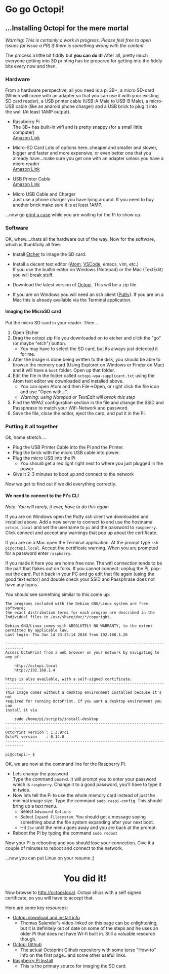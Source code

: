 # Go go Octopi!

## ...Installing Octopi for the mere mortal


*Warning: This is certainly a work in progress. Please feel free to open issues (or issue a PR) if there is something wrong with the content*

The process a little bit fiddly but **you can do it!** After all, pretty much everyone getting into 3D printing has be prepared for getting into the fiddly bits every now and then.

### Hardware

From a hardware perspective, all you need is a pi 3B+, a micro SD-card (Which will come with an adapter so that you can use it with your existing SD card reader), a USB printer cable (USB-A Male to USB-B Male), a micro-USB cable (like an android phone charger) and a USB brick to plug it into the wall (At least 1AMP output).

- Raspberry Pi<br>
The 3B+ has built-in wifi and is pretty snappy (for a small little computer)<br>
[Amazon Link](https://smile.amazon.com/Raspberry-Pi-RASPBERRYPI3-MODB-1GB-Model-Motherboard/dp/B01CD5VC92/ref=sr_1_7?s=electronics&ie=UTF8&qid=1532567506&sr=1-7&keywords=raspberry+pi+3+b%2B#customerReviews)

- Micro-SD Card
Lots of options here..cheaper and smaller and slower, bigger and faster and more expensive, or even better one that you already have...make sure you get one with an adapter unless you have a micro reader<br>
[Amazon Link](https://smile.amazon.com/Samsung-MicroSDXC-Memory-Adapter-MB-MC64GA/dp/B06XFWPXYD/ref=sr_1_8?s=electronics&ie=UTF8&qid=1532567603&sr=1-8&keywords=micro+sd+card)

- USB Printer Cable<br>
[Amazon Link](https://smile.amazon.com/AmazonBasics-USB-2-0-Cable-Male/dp/B00NH11KIK/ref=sr_1_4?s=pc&ie=UTF8&qid=1532567277&sr=1-4&keywords=usb+printer+cable)

- Micro USB Cable and Charger<br>
Just use a phone charger you have lying around. If you need to buy another brick make sure it is at least 1AMP.

...now go [print a case](https://www.thingiverse.com/thing:922740) while you are waiting for the Pi to show up.

### Software

OK, whew....thats all the hardware out of the way. Now for the software, which is thankfully all free. 

- Install [Etcher](https://etcher.io/) to image the SD card.<br>

- Install a decent text editor ([Atom](https://atom.io/), [VSCode](https://code.visualstudio.com/), emacs, vim, etc.)<br>
If you use the builtin editor on Windows (Notepad) or the Mac (TextEdit) you will break stuff.<br>

- Download the latest version of [Octopi](https://octoprint.org/download/). This will be a zip file.

- If you are on Windows you will need an ssh client ([Putty](https://www.chiark.greenend.org.uk/~sgtatham/putty/)). If you are on a Mac this is already available via the Terminal application.<br>

#### Imaging the MicroSD card

Put the micro SD card in your reader. Then...

1. Open Etcher
2. Drag the octopi zip file you downloaded on to etcher and click the "go" (or maybe "etch") button.
	- You may have to select the SD card, but its always just detected it for me.  
3. After the image is done being written to the disk, you should be able to browse the memory card (Using Explorer on Windows or Finder on Mac) and it will have a `boot` folder. Open up that folder.
4. Edit the file in the folder called `octopi-wpa-supplicant.txt` using the Atom text editor we downloaded and installed above.
	- You can open Atom and then File->Open, or right click the file icon and use "Open with...". 
	- *Warning: using Notepad or TextEdit will break this step*
5. Find the WPA2 configuration section in the file and change the SSID and Passphrase to match your Wifi-Network and password.
6. Save the file, close the editor, eject the card, and put it in the Pi. 


### Putting it all together

Ok, home stretch....

- Plug the USB Printer Cable into the Pi and the Printer.
- Plug the brick with the micro USB cable into power.
- Plug the micro USB into the Pi
  - You should get a red light right next to where you just plugged in the power
- Give it 2-3 minutes to boot up and connect to the network

Now we get to find out if we did everything correctly. 

#### We need to connect to the Pi's CLI 

*Note: You will rarely, if ever, have to do this again*

If you are on Windows open the Putty ssh client we downloaded and installed above. Add a new server to connect to and use the hostname `octopi.local` and set the username to `pi` and the password to `raspberry`. Click connect and accept any warnings that pop up about the certificate.

If you are on a Mac open the Terminal application. At the prompt type `ssh pi@octopi.local`. Accept the certificate warning. When you are prompted for a password enter `raspberry`.

If you made it here you are home free now. The wifi connection tends to be the part that flakes out on folks. If you cannot connect: unplug the Pi, pop-out the card. Put it back in your PC and go edit that file again (using the good text editor) and double check your SSID and Passphrase does not have any typos. 

You should see something similar to this come up:

```
The programs included with the Debian GNU/Linux system are free software;
the exact distribution terms for each program are described in the
Individual files in /usr/share/doc/*/copyright.

Debian GNU/Linux comes with ABSOLUTELY NO WARRANTY, to the extent
permitted by applicable law.
Last login: Thu Jun 14 23:25:14 2018 from 192.168.1.26

------------------------------------------------------------------------------
Access OctoPrint from a web browser on your network by navigating to any of:

    http://octopi.local
    http://192.168.1.4

https is also available, with a self-signed certificate.
------------------------------------------------------------------------------
This image comes without a desktop environment installed because it's not
required for running OctoPrint. If you want a desktop environment you can
install it via

    sudo /home/pi/scripts/install-desktop
------------------------------------------------------------------------------
OctoPrint version : 1.3.9rc1
OctoPi version    : 0.14.0
------------------------------------------------------------------------------

pi@octopi:~ $
```

OK, we are now at the command line for the Raspberry Pi.

- Lets change the password<br>
  Type the command `passwd`. It will prompt you to enter your password which is `raspberry`. Change it to a good password, you'll have to type it in twice.
- Now lets tell the Pi to use the whole memory card instead of just the minimal image size. Type the command `sudo raspi-config`. This should bring up a text menu.
  - Select `Advanced Options`
  - Select `Expand Filesystem`. You should get a message saying something about the file system expanding after your next boot.
  - Hit `Esc` until the menu goes away and you are back at the prompt.
- Reboot the Pi by typing the command `sudo reboot`

Now your Pi is rebooting and you should lose your connection. Give it a couple of minutes to reboot and connect to the network.

...now you can put Linux on your resume ;)

<h1 align="center">You did it!</h1>

Now browse to <http://octopi.local>. Octopi ships with a self signed certificate, so you will have to accept that. 

Here are some key resources:

- [Octopi download and install info](https://octoprint.org/download/)
  - Thomas Salander's video linked on this page can be enlightening, but it is definitely out of date on some of the steps and he uses an older Pi that does not have Wi-fi built in. Still a valuable resource though.
- [Octopi Github](https://github.com/guysoft/OctoPi#how-to-use-it)
  - The actual Octoprint Github repository with some terse "How-to" info on the first page...and some other useful links.
- [Raspberry Pi Install](https://www.raspberrypi.org/documentation/installation/installing-images/README.md)
  - This is the primary source for imaging the SD card.


